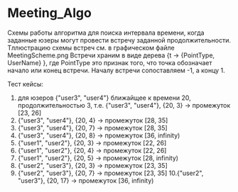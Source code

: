 # Meeting_Algo


Схемы работы алгоритма для поиска интервала времени, когда заданные юзеры могут провести встречу заданной продолжительности.
Тллюстрацию схемы встреч см. в графическом файле MeetingScheme.png
Встречи храним в виде дерева  {t -> {PointType, UserName} }, где PointType это признак того, что точка обозначает начало или конец встречи. Началу встречи сопоставляем -1, а концу 1. 

Тест кейсы:
  1. для юзеров {"user3", "user4"} ближайщее к времени 20, продолжительностью 3, т.е. {"user3", "user4"}, {20, 3} -> промежуток [23, 26]
  2. {"user3", "user4"}, {20, 4} -> промежуток [28, 35]
  3. {"user3", "user4"}, {20, 7} -> промежуток [28, 35]
  4. {"user3", "user4"}, {20, 8} -> промежуток [36, infinity)
  5. {"user1", "user2"}, {20, 3} -> промежуток [22, 26]
  6. {"user1", "user2"}, {20, 4} -> промежуток [22, 26]
  7. {"user1", "user2"}, {20, 5} -> промежуток [28, infinity)
  8. {"user2", "user3"}, {20, 3} -> промежуток [23, 35]
  9. {"user2", "user3"}, {20, 7} -> промежуток [23, 35]
  10.{"user2", "user3"}, {20, 17} -> промежуток [36, infinity)
